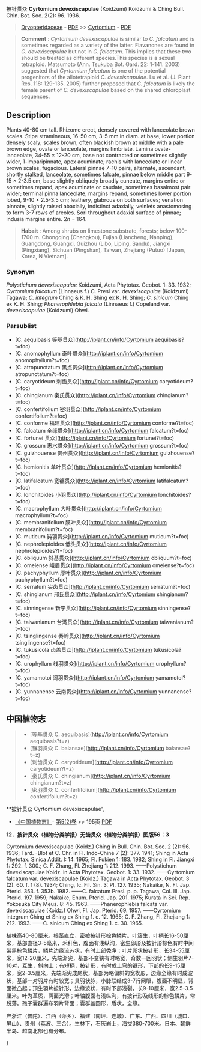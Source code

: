 披针贯众 **Cyrtomium devexiscapulae** (Koidzumi) Koidzumi & Ching Bull. Chin. Bot. Soc. 2(2): 96. 1936.

> [Dryopteridaceae](http://iplant.cn/info/Dryopteridaceae?t=foc) - [PDF](http://www.iplant.cn/foc/pdf/Dryopteridaceae.pdf) >> [Cyrtomium](http://iplant.cn/info/Cyrtomium?t=foc) - [PDF](http://www.iplant.cn/foc/pdf/Cyrtomium.pdf)


> **Comment** : 
> *Cyrtomium devexiscapulae* is similar to *C. falcatum* and is sometimes regarded as a variety of the latter. Flavanones are found in *C. devexiscapulae* but not in *C. falcatum*. This implies that these two should be treated as different species.This species is a sexual tetraploid. Matsumoto (Ann. Tsukuba Bot. Gard. 22: 1-141. 2003) suggested that *Cyrtomium falcatum* is one of the potential progenitors of the allotetraploid *C. devexiscapulae*. Lu et al. (J. Plant Res. 118: 129-135. 2005) further proposed that *C. falcatum* is likely the female parent of *C. devexiscapulae* based on the shared chloroplast sequences.

## Description

Plants 40-80 cm tall. Rhizome erect, densely covered with lanceolate brown scales. Stipe stramineous, 16-50 cm, 3-5 mm in diam. at base, lower portion densely scaly; scales brown, often blackish brown at middle with a pale brown edge, ovate or lanceolate, margins fimbriate. Lamina ovate-lanceolate, 34-55 × 12-20 cm, base not contracted or sometimes slightly wider, 1-imparipinnate, apex acuminate; rachis with lanceolate or linear brown scales, fugacious. Lateral pinnae 7-10 pairs, alternate, ascendant, shortly stalked, lanceolate, sometimes falcate, pinnae below middle part 9-15 × 2-3.5 cm, base slightly obliquely broadly cuneate, margins entire or sometimes repand, apex acuminate or caudate, sometimes basalmost pair wider; terminal pinna lanceolate, margins repand, sometimes lower portion lobed, 9-10 × 2.5-3.5 cm; leathery, glabrous on both surfaces; venation pinnate, slightly raised abaxially, indistinct adaxially, veinlets anastomosing to form 3-7 rows of areoles. Sori throughout adaxial surface of pinnae; indusia margins entire. 2*n* = 164.


> **Habait** : 
> Among shrubs on limestone substrate, forests; below 100-1700 m. Chongqing (Chengkou), Fujian (Liancheng, Nanping), Guangdong, Guangxi, Guizhou (Libo, Liping, Sandu), Jiangxi (Pingxiang), Sichuan (Pingshan), Taiwan, Zhejiang (Putuo) [Japan, Korea, N Vietnam].

### Synonym
*Polystichum devexiscapulae* Koidzumi, Acta Phytotax. Geobot. 1: 33. 1932; *Cyrtomium falcatum* (Linnaeus f.) C. Presl var. *devexiscapulae* (Koidzumi) Tagawa; *C. integrum* Ching & K. H. Shing ex K. H. Shing; *C. sinicum* Ching ex K. H. Shing; *Phanerophlebia falcata* (Linnaeus f.) Copeland var. *devexiscapulae* (Koidzumi) Ohwi.

### Parsublist

* [C.  aequibasis  等基贯众](http://iplant.cn/info/Cyrtomium aequibasis?t=foc)
* [C.  anomophyllum  奇叶贯众](http://iplant.cn/info/Cyrtomium anomophyllum?t=foc)
* [C.  atropunctatum  黑点贯众](http://iplant.cn/info/Cyrtomium atropunctatum?t=foc)
* [C.  caryotideum  刺齿贯众](http://iplant.cn/info/Cyrtomium caryotideum?t=foc)
* [C.  chingianum  秦氏贯众](http://iplant.cn/info/Cyrtomium chingianum?t=foc)
* [C.  confertifolium  密羽贯众](http://iplant.cn/info/Cyrtomium confertifolium?t=foc)
* [C.  conforme  福建贯众](http://iplant.cn/info/Cyrtomium conforme?t=foc)
* [C.  falcatum  全缘贯众](http://iplant.cn/info/Cyrtomium falcatum?t=foc)
* [C.  fortunei  贯众](http://iplant.cn/info/Cyrtomium fortunei?t=foc)
* [C.  grossum  惠水贯众](http://iplant.cn/info/Cyrtomium grossum?t=foc)
* [C.  guizhouense  贵州贯众](http://iplant.cn/info/Cyrtomium guizhouense?t=foc)
* [C.  hemionitis  单叶贯众](http://iplant.cn/info/Cyrtomium hemionitis?t=foc)
* [C.  latifalcatum  宽镰贯众](http://iplant.cn/info/Cyrtomium latifalcatum?t=foc)
* [C.  lonchitoides  小羽贯众](http://iplant.cn/info/Cyrtomium lonchitoides?t=foc)
* [C.  macrophyllum  大叶贯众](http://iplant.cn/info/Cyrtomium macrophyllum?t=foc)
* [C.  membranifolium  膜叶贯众](http://iplant.cn/info/Cyrtomium membranifolium?t=foc)
* [C.  muticum  钝羽贯众](http://iplant.cn/info/Cyrtomium muticum?t=foc)
* [C.  nephrolepioides  低头贯众](http://iplant.cn/info/Cyrtomium nephrolepioides?t=foc)
* [C.  obliquum  斜基贯众](http://iplant.cn/info/Cyrtomium obliquum?t=foc)
* [C.  omeiense  峨眉贯众](http://iplant.cn/info/Cyrtomium omeiense?t=foc)
* [C.  pachyphyllum  厚叶贯众](http://iplant.cn/info/Cyrtomium pachyphyllum?t=foc)
* [C.  serratum  尖齿贯众](http://iplant.cn/info/Cyrtomium serratum?t=foc)
* [C.  shingianum  邢氏贯众](http://iplant.cn/info/Cyrtomium shingianum?t=foc)
* [C.  sinningense  新宁贯众](http://iplant.cn/info/Cyrtomium sinningense?t=foc)
* [C.  taiwanianum  台湾贯众](http://iplant.cn/info/Cyrtomium taiwanianum?t=foc)
* [C.  tsinglingense  秦岭贯众](http://iplant.cn/info/Cyrtomium tsinglingense?t=foc)
* [C.  tukusicola  齿盖贯众](http://iplant.cn/info/Cyrtomium tukusicola?t=foc)
* [C.  urophyllum  线羽贯众](http://iplant.cn/info/Cyrtomium urophyllum?t=foc)
* [C.  yamamotoi  阔羽贯众](http://iplant.cn/info/Cyrtomium yamamotoi?t=foc)
* [C.  yunnanense  云南贯众](http://iplant.cn/info/Cyrtomium yunnanense?t=foc)


## 中国植物志

> * [等基贯众  C.  aequibasis](http://iplant.cn/info/Cyrtomium aequibasis?t=z)
> * [镰羽贯众  C.  balansae](http://iplant.cn/info/Cyrtomium balansae?t=z)
> * [刺齿贯众  C.  caryotideum](http://iplant.cn/info/Cyrtomium caryotideum?t=z)
> * [秦氏贯众  C.  chingianum](http://iplant.cn/info/Cyrtomium chingianum?t=z)
> * [密羽贯众  C.  confertifolium](http://iplant.cn/info/Cyrtomium confertifolium?t=z)


**披针贯众 Cyrtomium devexiscapulae",

* [《中国植物志》](http://www.iplant.cn/frps)- [第5(2)卷](http://www.iplant.cn/frps/vol/5(2)) >> 195页 [PDF](http://www.iplant.cn/frps/pdf/5(2)/195.PDF)


**12．披针贯众（植物分类学报）无齿贯众（植物分类学报）图版56：3**

Cyrtomium devexiscapulae (Koidz.) Ching in Bull. Chin. Bot. Soc. 2 (2): 96. 1936; Tard. -Blot et C. Chr. in Fl. Indo-Chine 7 (2): 377. 1941; Shing in Acta Phytotax. Sinica Addit. I: 14. 1965; Fl. Fukien 1: 183. 1982; Shing in Fl. Jiangxi 1: 292. f. 300.; C. F. Zhang, Fl. Zhejiang 1: 212. 1993. ——Polystichum devexiscapulae Koidz. in Acta Phytotax. Geobot. 1: 33. 1932. ——Cyrtomium falcatum var. devexiscapulae (Koidz.) Tagawa in Acta Phytotax. Geobot. 3 (2): 60. f. 1 (8). 1934; Ching, Ic. Fil. Sin. 3: Pl. 127. 1935; Nakaike, N. Fl. Jap. Pterid. 353. f. 353b. 1982. ——C. falcatum Presl. p. p. Tagawa, Col. Ill. Jap. Pterid. 197. 1959; Nakaike, Enum. Pterid. Jap. 201. 1975; Kurata in Sci. Rep. Yokosuka City Meus. 8: 45. 1963. ——Phanerophlebia falcata var. devexiscapulae (Koidz.) Ohwi, Fl. Jap. Pterid. 69. 1957. ——Cyrtomium integrum Ching et Shing ex Shing 1. c. 12. 1965; C. F. Zhang, Fl. Zhejiang 1: 212. 1993. ——C. sinicum Ching ex Shing 1. c. 30. 1965.

植株高40-80厘米。根茎直立，密被披针形棕色鳞片。叶簇生，叶柄长16-50厘米，基部直径3-5毫米，禾秆色，腹面有浅纵沟，密生卵形及披针形棕色有时中间带黑棕色鳞片，鳞片边缘流苏状，有时上部秃净；叶片卵状披针形，长34-55厘米，宽12-20厘米，先端渐尖，基部不变狭有时略宽，奇数一回羽状；侧生羽片7-10对，互生，斜向上；有短柄，披针形，有时成上弯的镰形，下部的长9-15厘米，宽2-3.5厘米，先端渐尖成尾状，基部为略偏斜的宽楔形，边缘全缘有时成波状，基部一对羽片有时较宽；具羽状脉，小脉联结成3-7行网眼，腹面不明显，背面微凸起；顶生羽片披针形，边缘波状，有时下部浅裂，长9-10厘米，宽2.5-3.5厘米。叶为革质，两面光滑；叶轴腹面有浅纵沟，有披针形及线形的棕色鳞片，常脱落。孢子囊群遍布羽片背面；囊群盖圆形，盾状，全缘。

产浙江（普陀）、江西（萍乡）、福建（南坪、连城）、广东、广西、四川（城口、屏山）、贵州（荔波、三合）。生林下，石灰岩上，海拔380-700米。日本、朝鲜半岛、越南北部也有分布。

}